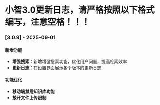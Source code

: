 # 小智3.0更新日志，请严格按照以下格式编写，注意空格！！！

### [3.0.9] - 2025-09-01
#### 新增功能
- **增强搜索**：新增增强搜索功能，优化用户问题，提高检索效率
- **更新日志**：在设置界面展示各个版本的更新日志
#### 功能优化
- **移动端禁用知识库功能**
- **放开文件上传限制**